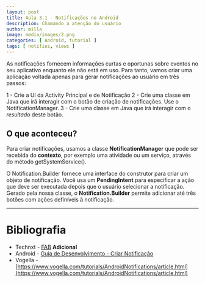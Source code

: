```yaml
---
layout: post
title: Aula 3.1 - Notificações no Android
description: Chamando a atenção do usuário
author: milla
image: media/images/2.png
categories: [ Android, tutorial ]
tags: [ notifies, views ]
---
```


As notificações fornecem informações curtas e oportunas sobre eventos no seu aplicativo enquanto ele não está em uso. Para tanto, vamos criar uma aplicação voltada apenas para gerar notificações ao usuário em três passos: 

1 - Crie a UI da Activity Principal e de Notificação
2 - Crie uma classe em Java que irá interagir com o botão de criação de notificações. Use o NotificationManager.
3 - Crie uma classe em Java que irá interagir com o *resultado* deste botão.
<script src="https://gist.github.com/clcmoliveira/55f6cd10ac658c4bada87d2e7c358cca.js"></script>

## O que aconteceu?
Para criar notificações, usamos a classe **NotificationManager** que pode ser recebida do **contexto**, por exemplo uma atividade ou um serviço, através do método getSystemService().

O Notification.Builder fornece uma interface do construtor para criar um objeto de notificação. Você usa um **PendingIntent** para especificar a ação que deve ser executada depois que o usuário selecionar a notificação. Gerado pela nossa classe, o **Notification.Builder** permite adicionar até três botões com ações definíveis à notificação.

---
# Bibliografia
- Technxt - [FAB](http://technxt.net/how-to-create-a-floating-action-button-in-android-app/) **Adicional**
- Android - [Guia de Desenvolvimento - Criar Notificação](https://developer.android.com/training/notify-user/build-notification)
- Vogella - [https://www.vogella.com/tutorials/AndroidNotifications/article.html](https://www.vogella.com/tutorials/AndroidNotifications/article.html)